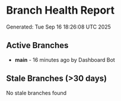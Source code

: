 # Branch Health Report
Generated: Tue Sep 16 18:26:08 UTC 2025

## Active Branches
- **main** - 16 minutes ago by Dashboard Bot

## Stale Branches (>30 days)
No stale branches found
